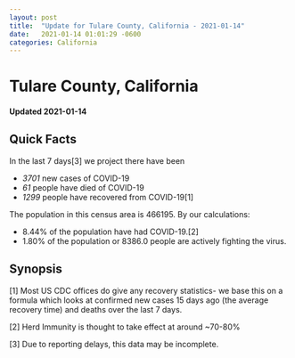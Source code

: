 ```yaml
---
layout: post
title:  "Update for Tulare County, California - 2021-01-14"
date:   2021-01-14 01:01:29 -0600
categories: California
---
```


# Tulare County, California
#### Updated 2021-01-14

## Quick Facts

In the last 7 days[3] we project there have been
- *3701* new cases of COVID-19
- *61* people have died of COVID-19
- *1299* people have recovered from COVID-19[1]

The population in this census area is 466195. By our calculations:
- 8.44% of the population have had COVID-19.[2]
- 1.80% of the population or 8386.0 people are actively fighting the virus.

## Synopsis




[1] Most US CDC offices do give any recovery statistics- we base this on a formula which looks at confirmed new cases
15 days ago (the average recovery time) and deaths over the last 7 days.

[2] Herd Immunity is thought to take effect at around ~70-80%

[3] Due to reporting delays, this data may be incomplete.
 
    